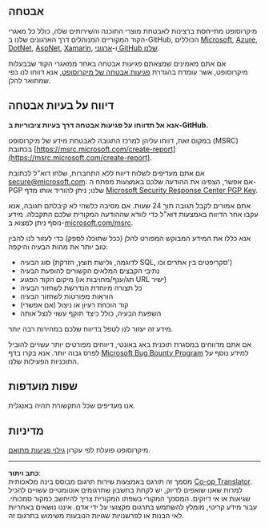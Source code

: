 <!--
CO_OP_TRANSLATOR_METADATA:
{
  "original_hash": "5e1b8da31aae9cca3d53ad243fa3365a",
  "translation_date": "2025-09-05T18:35:13+00:00",
  "source_file": "SECURITY.md",
  "language_code": "he"
}
-->
## אבטחה

מיקרוסופט מתייחסת ברצינות לאבטחת מוצרי התוכנה והשירותים שלה, כולל כל מאגרי הקוד המקוריים המנוהלים דרך הארגונים שלנו ב-GitHub, הכוללים [Microsoft](https://github.com/Microsoft), [Azure](https://github.com/Azure), [DotNet](https://github.com/dotnet), [AspNet](https://github.com/aspnet), [Xamarin](https://github.com/xamarin), ו-[ארגוני GitHub שלנו](https://opensource.microsoft.com/).

אם אתם מאמינים שמצאתם פגיעות אבטחה באחד ממאגרי הקוד שבבעלות מיקרוסופט, אשר עומדת בהגדרת [פגיעות אבטחה של מיקרוסופט](https://docs.microsoft.com/previous-versions/tn-archive/cc751383(v=technet.10)?WT.mc_id=academic-77952-leestott), אנא דווחו לנו כפי שמתואר להלן.

## דיווח על בעיות אבטחה

**אנא אל תדווחו על פגיעות אבטחה דרך בעיות ציבוריות ב-GitHub.**

במקום זאת, דווחו עליהן למרכז התגובה לאבטחת מידע של מיקרוסופט (MSRC) בכתובת [https://msrc.microsoft.com/create-report](https://msrc.microsoft.com/create-report).

אם אתם מעדיפים לשלוח דיווח ללא התחברות, שלחו דוא"ל לכתובת [secure@microsoft.com](mailto:secure@microsoft.com). אם אפשר, הצפינו את ההודעה שלכם באמצעות מפתח ה-PGP שלנו; ניתן להוריד אותו מדף [Microsoft Security Response Center PGP Key](https://www.microsoft.com/en-us/msrc/pgp-key-msrc).

אתם אמורים לקבל תגובה תוך 24 שעות. אם מסיבה כלשהי לא קיבלתם תגובה, אנא עקבו אחר הדיווח באמצעות דוא"ל כדי לוודא שההודעה המקורית שלכם התקבלה. מידע נוסף ניתן למצוא ב-[microsoft.com/msrc](https://www.microsoft.com/msrc).

אנא כללו את המידע המבוקש המפורט להלן (ככל שתוכלו לספק) כדי לעזור לנו להבין טוב יותר את מהות הבעיה והיקפה:

  * סוג הבעיה (לדוגמה, גלישת חוצץ, הזרקת SQL, סקריפטים בין אתרים וכו')
  * נתיבי הקבצים המלאים הקשורים להופעת הבעיה
  * מיקום הקוד הפגוע (תג/ענף/מחויבות או URL ישיר)
  * כל תצורה מיוחדת הנדרשת לשחזור הבעיה
  * הוראות מפורטות לשחזור הבעיה
  * קוד הוכחת רעיון או ניצול (אם אפשרי)
  * השפעת הבעיה, כולל כיצד תוקף עשוי לנצל אותה

מידע זה יעזור לנו לטפל בדיווח שלכם במהירות רבה יותר.

אם אתם מדווחים במסגרת תוכנית באג באונטי, דיווחים מפורטים יותר עשויים להוביל לפרס גבוה יותר. אנא בקרו בדף [Microsoft Bug Bounty Program](https://microsoft.com/msrc/bounty) למידע נוסף על התוכניות הפעילות שלנו.

## שפות מועדפות

אנו מעדיפים שכל התקשורת תהיה באנגלית.

## מדיניות

מיקרוסופט פועלת לפי עקרון [גילוי פגיעות מתואם](https://www.microsoft.com/en-us/msrc/cvd).

---

**כתב ויתור**:  
מסמך זה תורגם באמצעות שירות תרגום מבוסס בינה מלאכותית [Co-op Translator](https://github.com/Azure/co-op-translator). למרות שאנו שואפים לדיוק, יש לקחת בחשבון שתרגומים אוטומטיים עשויים להכיל שגיאות או אי דיוקים. המסמך המקורי בשפתו המקורית צריך להיחשב כמקור סמכותי. עבור מידע קריטי, מומלץ להשתמש בתרגום מקצועי על ידי אדם. איננו נושאים באחריות לאי הבנות או לפרשנויות שגויות הנובעות משימוש בתרגום זה.